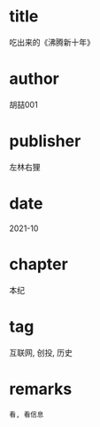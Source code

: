 # title
吃出来的《沸腾新十年》

# author
胡喆001

# publisher
左林右狸

# date
2021-10

# chapter
本纪

# tag
互联网, 创投, 历史

# remarks
`看, 看信息`
